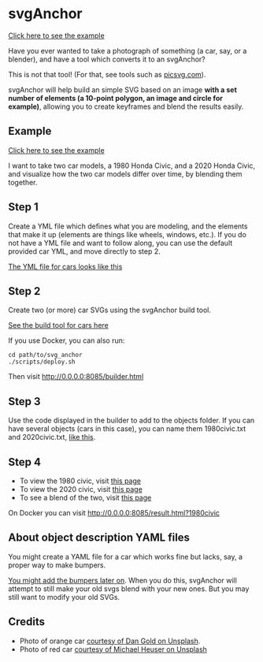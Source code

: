 svgAnchor
=====

[Click here to see the example]()

Have you ever wanted to take a photograph of something (a car, say, or a blender), and have a tool which converts it to an svgAnchor?

This is not that tool! (For that, see tools such as [picsvg.com](https://picsvg.com)).

svgAnchor will help build an simple SVG based on an image **with a set number of elements (a 10-point polygon, an image and circle for example)**, allowing you to create keyframes and blend the results easily.

Example
-----

[Click here to see the example]()

I want to take two car models, a 1980 Honda Civic, and a 2020 Honda Civic, and visualize how the two car models differ over time, by blending them together.

Step 1
-----

Create a YML file which defines what you are modeling, and the elements that make it up (elements are things like wheels, windows, etc.). If you do not have a YML file and want to follow along, you can use the default provided car YML, and move directly to step 2.

[The YML file for cars looks like this]()

Step 2
-----

Create two (or more) car SVGs using the svgAnchor build tool.

[See the build tool for cars here]()

If you use Docker, you can also run:

    cd path/to/svg_anchor
    ./scripts/deploy.sh

Then visit http://0.0.0.0:8085/builder.html

Step 3
-----

Use the code displayed in the builder to add to the objects folder. If you can have several objects (cars in this case), you can name them 1980civic.txt and 2020civic.txt, [like this]().

Step 4
-----

* To view the 1980 civic, visit [this page]()
* To view the 2020 civic, visit [this page]()
* To see a blend of the two, visit [this page]()

On Docker you can visit http://0.0.0.0:8085/result.html?1980civic

About object description YAML files
-----

You might create a YAML file for a car which works fine but lacks, say, a proper way to make bumpers.

[You might add the bumpers later on](). When you do this, svgAnchor will attempt to still make your old svgs blend with your new ones. But you may still want to modify your old SVGs.

Credits
-----

* Photo of orange car [courtesy of Dan Gold on Unsplash](https://unsplash.com/photos/N7RiDzfF2iw).
* Photo of red car [courtesy of Michael Heuser on Unsplash](https://unsplash.com/photos/kNv2wy40YSs)

